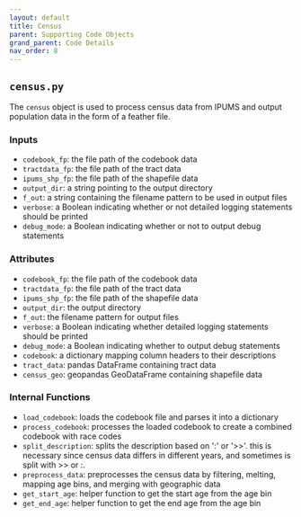 ```yaml
---
layout: default
title: Census
parent: Supporting Code Objects
grand_parent: Code Details
nav_order: 8
---
```


## `census.py`
The `census` object is used to process census data from IPUMS and output population data in the form of a feather file.

### Inputs
* `codebook_fp`: the file path of the codebook data
* `tractdata_fp`: the file path of the tract data
* `ipums_shp_fp`: the file path of the shapefile data
* `output_dir`: a string pointing to the output directory
* `f_out`: a string containing the filename pattern to be used in output files
* `verbose`: a Boolean indicating whether or not detailed logging statements should be printed
* `debug_mode`: a Boolean indicating whether or not to output debug statements

### Attributes
* `codebook_fp`: the file path of the codebook data
* `tractdata_fp`: the file path of the tract data
* `ipums_shp_fp`: the file path of the shapefile data
* `output_dir`: the output directory
* `f_out`: the filename pattern for output files
* `verbose`: a Boolean indicating whether detailed logging statements should be printed
* `debug_mode`: a Boolean indicating whether to output debug statements
* `codebook`: a dictionary mapping column headers to their descriptions
* `tract_data`: pandas DataFrame containing tract data
* `census_geo`: geopandas GeoDataFrame containing shapefile data

### Internal Functions
* `load_codebook`: loads the codebook file and parses it into a dictionary
* `process_codebook`: processes the loaded codebook to create a combined codebook with race codes
* `split_description`: splits the description based on ':' or '>>'. this is necessary since census data differs in different years, and sometimes is split with >> or :. 
* `preprocess_data`: preprocesses the census data by filtering, melting, mapping age bins, and merging with geographic data
* `get_start_age`: helper function to get the start age from the age bin
* `get_end_age`: helper function to get the end age from the age bin
